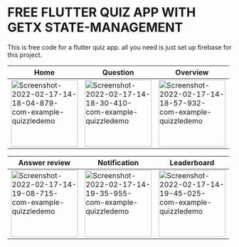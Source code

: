 # FREE FLUTTER QUIZ APP WITH GETX STATE-MANAGEMENT

This is free code for a flutter quiz app. all you need is just set up firebase for this project.

| Home | Question  | Overview  |
| ------------ | ------------ | ------------ |
| <img src="[[https://i.ibb.co/tby4hC7/Screenshot-2022-02-17-14-18-04-879-com-example-quizzledemo.jpg](https://ibb.co/rX2277C)](https://ibb.co/rX2277C)" alt="Screenshot-2022-02-17-14-18-04-879-com-example-quizzledemo" border="0" width = "150">  |  <img src="https://i.ibb.co/93ChWZP/Screenshot-2022-02-17-14-18-30-410-com-example-quizzledemo.jpg" alt="Screenshot-2022-02-17-14-18-30-410-com-example-quizzledemo" border="0"  width = "150"> |  <img src="https://i.ibb.co/g3226zx/Screenshot-2022-02-17-14-18-57-932-com-example-quizzledemo.jpg" alt="Screenshot-2022-02-17-14-18-57-932-com-example-quizzledemo" border="0" width = "150"> |

| Answer review  |  Notification |  Leaderboard |
| ------------ | ------------ | ------------ |
| <img src="https://i.ibb.co/0j06rgX/Screenshot-2022-02-17-14-19-08-715-com-example-quizzledemo.jpg" alt="Screenshot-2022-02-17-14-19-08-715-com-example-quizzledemo" border="0" width = "150">  |  <img src="https://i.ibb.co/G2FXJqZ/Screenshot-2022-02-17-14-19-35-955-com-example-quizzledemo.jpg" alt="Screenshot-2022-02-17-14-19-35-955-com-example-quizzledemo" border="0" width = "150"> |  <img src="https://i.ibb.co/PYnpCsV/Screenshot-2022-02-17-14-19-45-025-com-example-quizzledemo.jpg" alt="Screenshot-2022-02-17-14-19-45-025-com-example-quizzledemo" border="0" width = "150"> |

